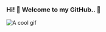 ### Hi! 👋 Welcome to my GitHub.. 😬

<img src="https://github.com/danillouz/danillouz/blob/master/img/darkest-timeline.gif" alt="A cool gif" />

<!--
**danillouz/danillouz** is a ✨ _special_ ✨ repository because its `README.md` (this file) appears on your GitHub profile.

Here are some ideas to get you started:

- 🔭 I’m currently working on ...
- 🌱 I’m currently learning ...
- 👯 I’m looking to collaborate on ...
- 🤔 I’m looking for help with ...
- 💬 Ask me about ...
- 📫 How to reach me: ...
- 😄 Pronouns: ...
- ⚡ Fun fact: ...
-->
